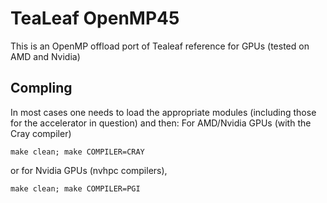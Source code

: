 # TeaLeaf OpenMP45

This is an OpenMP offload port of Tealeaf reference for GPUs (tested on AMD and Nvidia)

## Compling

In most cases one needs to load the appropriate modules (including those for the accelerator in question) and then:
For AMD/Nvidia GPUs (with the Cray compiler)

```
make clean; make COMPILER=CRAY
```

or for Nvidia GPUs (nvhpc compilers),

```
make clean; make COMPILER=PGI
```
